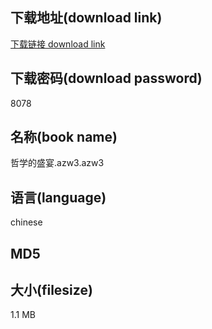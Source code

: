 ## 下载地址(download link)
[下载链接 download link](https://tutu365.netlify.app/?s=%E5%93%B2%E5%AD%A6%E7%9A%84%E7%9B%9B%E5%AE%B4.azw3)

## 下载密码(download password)
8078

## 名称(book name)
哲学的盛宴.azw3.azw3

## 语言(language)
chinese

## MD5


## 大小(filesize)
1.1 MB

